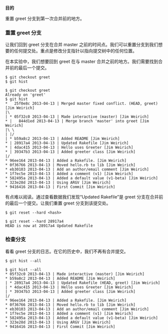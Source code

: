 **目的**

重置 greet 分支到第一次合并前的地方。

### 重置 greet 分支

让我们回到 greet 分支在合并 master 之前的时间点。我们可以重置分支到我们想要的任何提交处。重点是修改分支指针以指向提交树中的任何位置。

在本实验中，我们想要回到 greet 在与 master 合并之前的地方。我们需要找到合并前的最后一个提交。

```
$ git checkout greet
$ git hist
```

```
$ git checkout greet
Already on 'greet'
$ git hist
*   25f0e8c 2013-04-13 | Merged master fixed conflict. (HEAD, greet) [Jim Weirich]
|\  
| * 05f32c0 2013-04-13 | Made interactive (master) [Jim Weirich]
* |   844d1ed 2013-04-13 | Merge branch 'master' into greet [Jim Weirich]
|\ \  
| |/  
| * b59a8c2 2013-04-13 | Added README [Jim Weirich]
* | 28917a4 2013-04-13 | Updated Rakefile [Jim Weirich]
* | 4dac415 2013-04-13 | Hello uses Greeter [Jim Weirich]
* | 39347b3 2013-04-13 | Added greeter class [Jim Weirich]
|/  
* 96ee164 2013-04-13 | Added a Rakefile. [Jim Weirich]
* 0f36766 2013-04-13 | Moved hello.rb to lib [Jim Weirich]
* eb30103 2013-04-13 | Add an author/email comment [Jim Weirich]
* 1f7ec5e 2013-04-13 | Added a comment (v1) [Jim Weirich]
* 582495a 2013-04-13 | Added a default value (v1-beta) [Jim Weirich]
* 323e28d 2013-04-13 | Using ARGV [Jim Weirich]
* 9416416 2013-04-13 | First Commit [Jim Weirich]
```

有点难以阅读。通过查看数据我们发现“Updated Rakefile”是 greet 分支在合并前的最后一个提交。让我们重置 greet 分支到该提交处。

```
$ git reset --hard <hash>
```

```
$ git reset --hard 28917a4
HEAD is now at 28917a4 Updated Rakefile
```

### 检查分支

看看 greet 分支的日志。在它的历史中，我们不再有合并提交。

```
$ git hist --all
```

```
$ git hist --all
* 05f32c0 2013-04-13 | Made interactive (master) [Jim Weirich]
* b59a8c2 2013-04-13 | Added README [Jim Weirich]
| * 28917a4 2013-04-13 | Updated Rakefile (HEAD, greet) [Jim Weirich]
| * 4dac415 2013-04-13 | Hello uses Greeter [Jim Weirich]
| * 39347b3 2013-04-13 | Added greeter class [Jim Weirich]
|/  
* 96ee164 2013-04-13 | Added a Rakefile. [Jim Weirich]
* 0f36766 2013-04-13 | Moved hello.rb to lib [Jim Weirich]
* eb30103 2013-04-13 | Add an author/email comment [Jim Weirich]
* 1f7ec5e 2013-04-13 | Added a comment (v1) [Jim Weirich]
* 582495a 2013-04-13 | Added a default value (v1-beta) [Jim Weirich]
* 323e28d 2013-04-13 | Using ARGV [Jim Weirich]
* 9416416 2013-04-13 | First Commit [Jim Weirich]
```